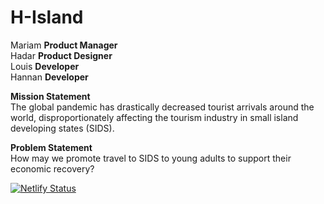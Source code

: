 # H-Island

Mariam **Product Manager**  
Hadar **Product Designer**  
Louis **Developer**  
Hannan **Developer**  


**Mission Statement**   
The global pandemic has drastically decreased tourist arrivals around the world, disproportionately affecting the tourism industry in small island developing states (SIDS).

**Problem Statement**   
How may we promote travel to SIDS to young adults to support their economic recovery?

[![Netlify Status](https://api.netlify.com/api/v1/badges/0a8c99e2-dd36-4652-a252-bf88b58f348b/deploy-status)](https://app.netlify.com/sites/h-island/deploys)
